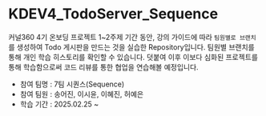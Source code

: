 # KDEV4_TodoServer_Sequence
커널360 4기 온보딩 프로젝트 1~2주제 기간 동안, 강의 가이드에 따라 `팀원별로 브랜치`를 생성하여 Todo 게시판을 만드는 것을 실습한 Repository입니다. 팀원별 브랜치를 통해 개인 학습 히스토리를 확인할 수 있습니다. 덧붙여 이후 이보다 심화된 프로젝트를 통해 학습함으로써 코드 리뷰를 통한 협업을 연습해볼 예정입니다. 

* 참여 팀명 : 7팀 시퀀스(Sequence)
* 참여 팀원 : 송어진, 이시윤, 이혜진, 허예은
* 학습 기간 : 2025.02.25 ~
